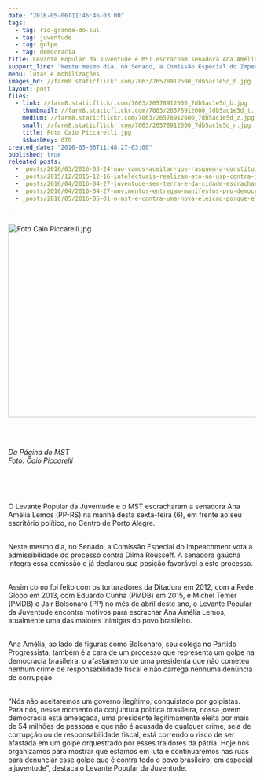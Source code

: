 ```yaml
---
date: "2016-05-06T11:45:46-03:00"
tags:
  - tag: rio-grande-do-sul
  - tag: juventude
  - tag: golpe
  - tag: democracia
title: Levante Popular da Juventude e MST escracham senadora Ana Amélia em Porto Alegre
support_line: "Neste mesmo dia, no Senado, a Comissão Especial do Impeachment vota a admissibilidade do processo contra Dilma Rousseff. A senadora gaúcha integra essa comissão e já declarou sua posição favorável a este processo."
menu: lutas e mobilizações
images_hd: //farm8.staticflickr.com/7063/26578912600_7db5ac1e5d_b.jpg
layout: post
files:
  - link: //farm8.staticflickr.com/7063/26578912600_7db5ac1e5d_b.jpg
    thumbnail: //farm8.staticflickr.com/7063/26578912600_7db5ac1e5d_t.jpg
    medium: //farm8.staticflickr.com/7063/26578912600_7db5ac1e5d_z.jpg
    small: //farm8.staticflickr.com/7063/26578912600_7db5ac1e5d_n.jpg
    title: Foto Caio Piccarelli.jpg
    $$hashKey: 07G
created_date: "2016-05-06T11:48:27-03:00"
published: true
releated_posts:
  - _posts/2016/03/2016-03-24-nao-vamos-aceitar-que-rasguem-a-constituicao-e-sapateiem-na-democracia.md
  - _posts/2015/12/2015-12-16-intelectuais-realizam-ato-na-usp-contra-impeachment-de-dilma-rousseff.md
  - _posts/2016/04/2016-04-27-juventude-sem-terra-e-da-cidade-escracharam-os-inimigos-da-reforma-agraria-e-da-democracia.md
  - _posts/2016/04/2016-04-27-movimentos-entregam-manifestos-pro-democracia-ao-senado-e-stf.md
  - _posts/2016/05/2016-05-01-o-mst-e-contra-uma-nova-eleicao-porque-ela-legalizaria-o-golpe-afirma-dirigente.md

---
```

<p><img alt="Foto Caio Piccarelli.jpg" height="394" src="//farm8.staticflickr.com/7063/26578912600_7db5ac1e5d_b.jpg" width="700" /></p>

<p>&nbsp;</p>

<p><br />
<em>Da P&aacute;gina do MST<br />
Foto: Caio Piccarelli</em></p>

<p>&nbsp;</p>

<p>&nbsp;</p>

<p>O Levante Popular da Juventude e o MST escracharam a senadora Ana Am&eacute;lia Lemos (PP-RS) na manh&atilde; desta sexta-feira (6), em frente ao seu escrit&oacute;rio pol&iacute;tico, no Centro de Porto Alegre.</p>

<p><br />
Neste mesmo dia, no Senado, a Comiss&atilde;o Especial do Impeachment vota a admissibilidade do processo contra Dilma Rousseff. A senadora ga&uacute;cha integra essa comiss&atilde;o e j&aacute; declarou sua posi&ccedil;&atilde;o favor&aacute;vel a este processo.</p>

<p><br />
Assim como foi feito com os torturadores da Ditadura em 2012, com a Rede Globo em 2013, com Eduardo Cunha (PMDB) em 2015, e Michel Temer (PMDB) e Jair Bolsonaro (PP) no m&ecirc;s de abril deste ano, o Levante Popular da Juventude encontra motivos para escrachar Ana Am&eacute;lia Lemos, atualmente uma das maiores inimigas do povo brasileiro.</p>

<p><br />
Ana Am&eacute;lia, ao lado de figuras como Bolsonaro, seu colega no Partido Progressista, tamb&eacute;m &eacute; a cara de um processo que representa um golpe na democracia brasileira: o afastamento de uma presidenta que n&atilde;o cometeu nenhum crime de responsabilidade fiscal e n&atilde;o carrega nenhuma den&uacute;ncia de corrup&ccedil;&atilde;o.</p>

<p><br />
&ldquo;N&oacute;s n&atilde;o aceitaremos um governo ileg&iacute;timo, conquistado por golpistas. Para n&oacute;s, nesse momento da conjuntura pol&iacute;tica brasileira, nossa jovem democracia est&aacute; amea&ccedil;ada, uma presidente legitimamente eleita por mais de 54 milh&otilde;es de pessoas e que n&atilde;o &eacute; acusada de qualquer crime, seja de corrup&ccedil;&atilde;o ou de responsabilidade fiscal, est&aacute; correndo o risco de ser afastada em um golpe orquestrado por esses traidores da p&aacute;tria. Hoje nos organizamos para mostrar que estamos em luta e continuaremos nas ruas para denunciar esse golpe que &eacute; contra todo o povo brasileiro, em especial a juventude&rdquo;, destaca o Levante Popular da Juventude.</p>
